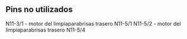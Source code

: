 ## Pins no utilizados

N11-3/1 - motor del limpiaparabrisas trasero
N11-5/1
N11-5/2 - motor del limpiaparabrisas trasero
N11-5/4
